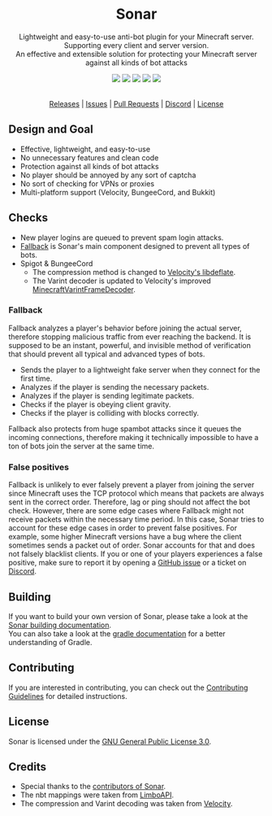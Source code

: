 <div align="center">
  <!-- Introduction -->
  <p>
    <h1>Sonar</h1>
    Lightweight and easy-to-use anti-bot plugin for your Minecraft server. Supporting every client and server version.
    <br>
    An effective and extensible solution for protecting your Minecraft server against all kinds of bot attacks
  </p>
  
  <!-- Badges & icons -->
  [![](https://github.com/jonesdevelopment/sonar/actions/workflows/gradle.yml/badge.svg)](https://github.com/jonesdevelopment/sonar/actions/workflows/gradle.yml)
  [![](https://img.shields.io/github/v/release/jonesdevelopment/sonar)](https://github.com/jonesdevelopment/sonar/releases)
  [![](https://img.shields.io/github/issues/jonesdevelopment/sonar)](https://github.com/jonesdevelopment/sonar/issues)
  [![](https://img.shields.io/discord/923308209769426994.svg?logo=discord)](https://jonesdev.xyz/discord)
  [![](https://img.shields.io/badge/License-GPLv3-blue.svg)](https://www.gnu.org/licenses/gpl-3.0)
  <br>
  <br>
  <!-- Quick navigation -->
  [Releases](https://github.com/jonesdevelopment/sonar/releases)
  |
  [Issues](https://github.com/jonesdevelopment/sonar/issues)
  |
  [Pull Requests](https://github.com/jonesdevelopment/sonar/pulls)
  |
  [Discord](https://jonesdev.xyz/discord)
  |
  [License](https://github.com/jonesdevelopment/sonar/blob/main/README.md#license)
</div>

## Design and Goal

* Effective, lightweight, and easy-to-use
* No unnecessary features and clean code
* Protection against all kinds of bot attacks
* No player should be annoyed by any sort of captcha
* No sort of checking for VPNs or proxies
* Multi-platform support (Velocity, BungeeCord, and Bukkit)

## Checks

- New player logins are queued to prevent spam login attacks.
- [Fallback](https://github.com/jonesdevelopment/sonar#fallback) is Sonar's main component designed to prevent
  all types of bots.
- Spigot & BungeeCord
  - The compression method is changed
    to [Velocity's libdeflate](https://github.com/PaperMC/Velocity/tree/dev/3.0.0/native).
  - The Varint decoder is updated to Velocity's
    improved [MinecraftVarintFrameDecoder](https://github.com/PaperMC/Velocity/blob/dev/3.0.0/proxy/src/main/java/com/velocitypowered/proxy/protocol/netty/MinecraftVarintFrameDecoder.java).

### Fallback

Fallback analyzes a player's behavior before joining the actual server, therefore stopping malicious traffic from ever
reaching the backend.
It is supposed to be an instant, powerful, and invisible method of verification that should prevent all typical and
advanced types of bots.

* Sends the player to a lightweight fake server when they connect for the first time.
* Analyzes if the player is sending the necessary packets.
* Analyzes if the player is sending legitimate packets.
* Checks if the player is obeying client gravity.
* Checks if the player is colliding with blocks correctly.

Fallback also protects from huge spambot attacks since it queues the incoming connections, therefore making it
technically impossible to have a ton of bots join the server at the same time.

### False positives

Fallback is unlikely to ever falsely prevent a player from joining the server since Minecraft uses the TCP protocol which means that packets are always sent in the correct order. Therefore, lag or ping should not affect the bot check.
However, there are some edge cases where Fallback might not receive packets within the necessary time period. In this case, Sonar tries to account for these edge cases in order to prevent false positives. For example, some higher Minecraft versions have a bug where the client sometimes sends a packet out of order. Sonar accounts for that and does not falsely blacklist clients.
If you or one of your players experiences a false positive, make sure to report it by opening
a [GitHub issue](https://github.com/jonesdevelopment/sonar/issues) or a ticket
on [Discord](https://jonesdev.xyz/discord/).

## Building

If you want to build your own version of Sonar, please take a look at the [Sonar building documentation](https://docs.jonesdev.xyz/sonar/building).
<br>
You can also take a look at the [gradle documentation](https://docs.gradle.org/current/userguide/userguide.html) for a better understanding of Gradle.

## Contributing

If you are interested in contributing, you can check out
the [Contributing Guidelines](https://github.com/jonesdevelopment/sonar/blob/main/.github/CONTRIBUTING.md) for detailed
instructions.

## License

Sonar is licensed under the [GNU General Public License 3.0](https://www.gnu.org/licenses/gpl-3.0.en.html).

## Credits

- Special thanks to the [contributors of Sonar](https://github.com/jonesdevelopment/sonar/graphs/contributors).
- The nbt mappings were taken from [LimboAPI](https://github.com/Elytrium/LimboAPI).
- The compression and Varint decoding was taken from [Velocity](https://github.com/PaperMC/Velocity).

